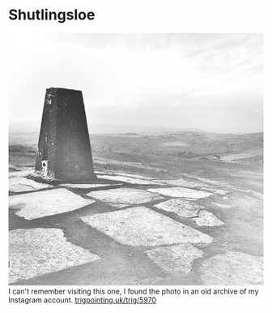 # Shutlingsloe

![](images/shutlingsloe_trig_point.jpg)
I can't remember visiting this one, I found the photo in an old archive of my Instagram account.
[trigpointing.uk/trig/5970](https://trigpointing.uk/trig/5970)